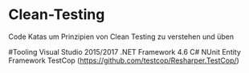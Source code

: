 # Clean-Testing
Code Katas um Prinzipien von Clean Testing zu verstehen und üben

#Tooling
Visual Studio 2015/2017
.NET Framework 4.6
C#
NUnit
Entity Framework
TestCop (https://github.com/testcop/Resharper.TestCop/)
